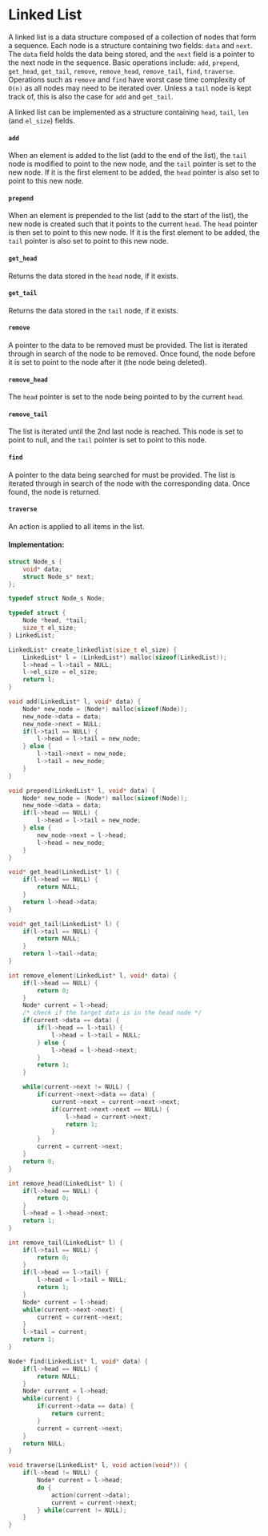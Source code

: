 # Linked List

A linked list is a data structure composed of a collection of nodes that form a sequence. Each node is a structure containing two fields: `data` and `next`. The `data` field holds the data being stored, and the `next` field is a pointer to the next node in the sequence. Basic operations include: `add`, `prepend`, `get_head`, `get_tail`, `remove`, `remove_head`, `remove_tail`, `find`, `traverse`. Operations such as `remove` and `find` have worst case time complexity of `O(n)` as all nodes may need to be iterated over. Unless a `tail` node is kept track of, this is also the case for `add` and `get_tail`.

A linked list can be implemented as a structure containing `head`, `tail`, `len` (and `el_size`) fields.

#### `add`

When an element is added to the list (add to the end of the list), the `tail` node is modified to point to the new node, and the `tail` pointer is set to the new node. If it is the first element to be added, the `head` pointer is also set to point to this new node.

#### `prepend`

When an element is prepended to the list (add to the start of the list), the new node is created such that it points to the current `head`. The `head` pointer is then set to point to this new node. If it is the first element to be added, the `tail` pointer is also set to point to this new node.

#### `get_head`

Returns the data stored in the `head` node, if it exists.

#### `get_tail`

Returns the data stored in the `tail` node, if it exists.

#### `remove`

A pointer to the data to be removed must be provided. The list is iterated through in search of the node to be removed. Once found, the node before it is set to point to the node after it (the node being deleted).

#### `remove_head`

The `head` pointer is set to the node being pointed to by the current `head`.

#### `remove_tail`

The list is iterated until the 2nd last node is reached. This node is set to point to null, and the `tail` pointer is set to point to this node.

#### `find`

A pointer to the data being searched for must be provided. The list is iterated through in search of the node with the corresponding data. Once found, the node is returned.

#### `traverse`

An action is applied to all items in the list.

#### Implementation:

```C
struct Node_s {
    void* data;
    struct Node_s* next;
};

typedef struct Node_s Node;

typedef struct {
    Node *head, *tail;
    size_t el_size;
} LinkedList;

LinkedList* create_linkedlist(size_t el_size) {
    LinkedList* l = (LinkedList*) malloc(sizeof(LinkedList));
    l->head = l->tail = NULL;
    l->el_size = el_size;
    return l;
}

void add(LinkedList* l, void* data) {
    Node* new_node = (Node*) malloc(sizeof(Node));
    new_node->data = data;
    new_node->next = NULL;
    if(l->tail == NULL) {
        l->head = l->tail = new_node;
    } else {
        l->tail->next = new_node;
        l->tail = new_node;
    }
}

void prepend(LinkedList* l, void* data) {
    Node* new_node = (Node*) malloc(sizeof(Node));
    new_node->data = data;
    if(l->head == NULL) {
        l->head = l->tail = new_node;
    } else {
        new_node->next = l->head;
        l->head = new_node;
    }
}

void* get_head(LinkedList* l) {
    if(l->head == NULL) {
        return NULL;
    }
    return l->head->data;
}

void* get_tail(LinkedList* l) {
    if(l->tail == NULL) {
        return NULL;
    }
    return l->tail->data;
}

int remove_element(LinkedList* l, void* data) {
    if(l->head == NULL) {
        return 0;
    }
    Node* current = l->head;
    /* check if the target data is in the head node */
    if(current->data == data) {
        if(l->head == l->tail) {
            l->head = l->tail = NULL;
        } else {
            l->head = l->head->next;
        }
        return 1;
    }

    while(current->next != NULL) {
        if(current->next->data == data) {
            current->next = current->next->next;
            if(current->next->next == NULL) {
                l->head = current->next;
                return 1;
            }
        }
        current = current->next;
    }
    return 0;
}

int remove_head(LinkedList* l) {
    if(l->head == NULL) {
        return 0;
    }
    l->head = l->head->next;
    return 1;
}

int remove_tail(LinkedList* l) {
    if(l->tail == NULL) {
        return 0;
    }
    if(l->head == l->tail) {
        l->head = l->tail = NULL;
        return 1;
    }
    Node* current = l->head;
    while(current->next->next) {
        current = current->next;
    }
    l->tail = current;
    return 1;
}

Node* find(LinkedList* l, void* data) {
    if(l->head == NULL) {
        return NULL;
    }
    Node* current = l->head;
    while(current) {
        if(current->data == data) {
            return current;
        }
        current = current->next;
    }
    return NULL;
}

void traverse(LinkedList* l, void action(void*)) {
    if(l->head != NULL) {
        Node* current = l->head;
        do {
            action(current->data);
            current = current->next;
        } while(current != NULL);
    }
}
```
